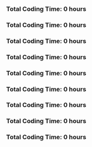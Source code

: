 
### Total Coding Time: 0 hours

### Total Coding Time: 0 hours

### Total Coding Time: 0 hours

### Total Coding Time: 0 hours

### Total Coding Time: 0 hours

### Total Coding Time: 0 hours

### Total Coding Time: 0 hours

### Total Coding Time: 0 hours

### Total Coding Time: 0 hours
